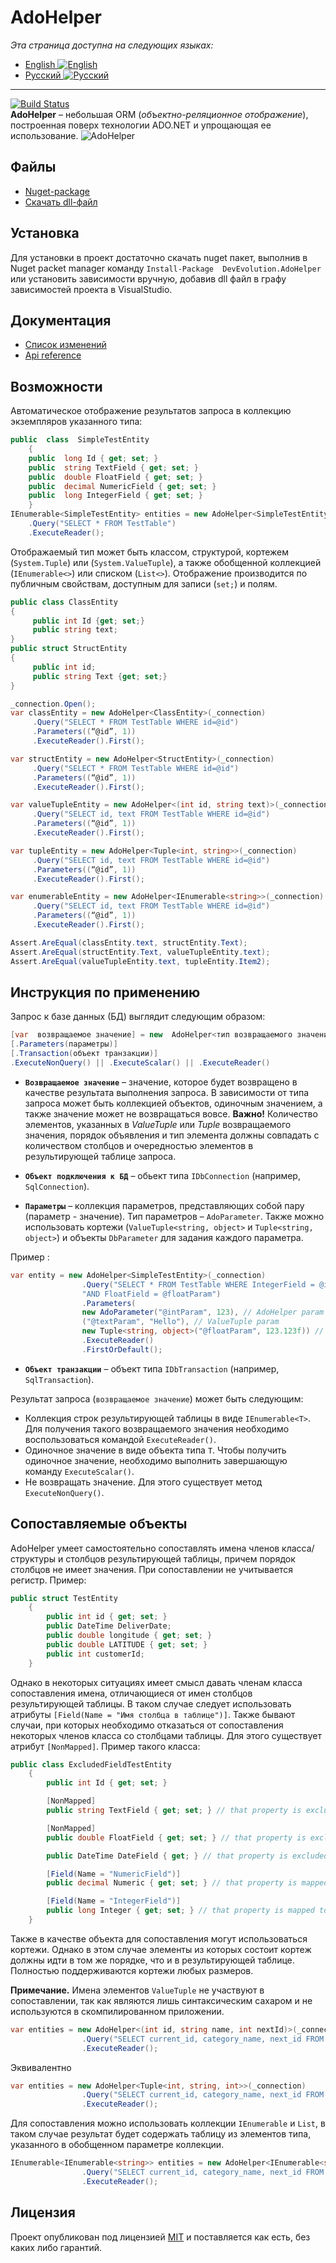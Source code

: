 ﻿# AdoHelper
*Эта страница доступна на следующих языках:*
 - [English ![English](https://i.ibb.co/LRZcgYS/united-kingdom.png)](README.md)
 - [Русский ![Русский](https://i.ibb.co/frNGG0z/russia-1.png)](README-RU.md)
---
[![Build Status](https://travis-ci.org/DevEvolution/AdoHelper.svg?branch=master)](https://travis-ci.org/DevEvolution/AdoHelper) <br/>
**AdoHelper**  – небольшая ORM (_объектно-реляционное отображение_), построенная поверх технологии ADO.NET  и упрощающая ее использование.
![AdoHelper](https://i.ibb.co/j4HDHTX/ADO-Helper.png)
## Файлы
 - [Nuget-package](https://www.nuget.org/packages/DevEvolution.AdoHelper/1.1.0)
 - [Скачать dll-файл](https://yadi.sk/d/uK6gsNHz2Y2mTw)
## Установка
Для установки в проект достаточно скачать nuget пакет, выполнив в Nuget packet manager команду `Install-Package  DevEvolution.AdoHelper` 
или установить зависимости вручную, добавив dll файл в графу зависимостей проекта в VisualStudio.
## Документация
 - [Список изменений](CHANGELOG-RU.md)
 - [Api reference](DocFX%20Documentation/_site/api/index.html )
## Возможности
Автоматическое отображение результатов запроса в коллекцию экземпляров указанного типа:
```csharp
public  class  SimpleTestEntity
    {
    public  long Id { get; set; }
    public  string TextField { get; set; }
    public  double FloatField { get; set; }
    public  decimal NumericField { get; set; }
    public  long IntegerField { get; set; }
    }
IEnumerable<SimpleTestEntity> entities = new AdoHelper<SimpleTestEntity>(_connection)
	.Query("SELECT * FROM TestTable")
	.ExecuteReader();
``` 
Отображаемый тип может быть классом, структурой, кортежем (`System.Tuple`) или (`System.ValueTuple`), а также обобщенной  коллекцией (`IEnumerable<>`) или списком (`List<>`). Отображение производится по публичным свойствам, доступным для записи (`set;`) и полям.
```csharp
public class ClassEntity 
{
     public int Id {get; set;}
     public string text;
}
public struct StructEntity 
{
     public int id;
     public string Text {get; set;}
}

_connection.Open();
var classEntity = new AdoHelper<ClassEntity>(_connection)
     .Query("SELECT * FROM TestTable WHERE id=@id")
     .Parameters((“@id”, 1))
     .ExecuteReader().First();

var structEntity = new AdoHelper<StructEntity>(_connection)
     .Query("SELECT * FROM TestTable WHERE id=@id")
     .Parameters((“@id”, 1))
     .ExecuteReader().First();

var valueTupleEntity = new AdoHelper<(int id, string text)>(_connection)
     .Query("SELECT id, text FROM TestTable WHERE id=@id")
     .Parameters((“@id”, 1))
     .ExecuteReader().First();

var tupleEntity = new AdoHelper<Tuple<int, string>>(_connection)
     .Query("SELECT id, text FROM TestTable WHERE id=@id")
     .Parameters((“@id”, 1))
     .ExecuteReader().First();

var enumerableEntity = new AdoHelper<IEnumerable<string>>(_connection)
     .Query("SELECT id, text FROM TestTable WHERE id=@id")
     .Parameters((“@id”, 1))
     .ExecuteReader().First();

Assert.AreEqual(classEntity.text, structEntity.Text);
Assert.AreEqual(structEntity.Text, valueTupleEntity.text);
Assert.AreEqual(valueTupleEntity.text, tupleEntity.Item2);
```
## Инструкция по применению
Запрос к базе данных (БД) выглядит следующим образом:

```csharp
[var  возвращаемое значение] = new  AdoHelper<тип возвращаемого значения>(объект подключения к  БД)
[.Parameters(параметры)]
[.Transaction(объект транзакции)]
.ExecuteNonQuery() || .ExecuteScalar() || .ExecuteReader()
```
- **`Возвращаемое значение`** – значение, которое будет возвращено в качестве результата выполнения запроса. В зависимости от типа запроса может быть коллекцией объектов, одиночным значением, а также значение может не возвращаться вовсе.
**Важно!** Количество элементов, указанных в *ValueTuple*  или *Tuple* возвращаемого значения, порядок объявления и тип элемента должны совпадать с количеством столбцов и очередностью элементов в результирующей таблице запроса.

- **`Объект подключения к БД`** – обьект типа `IDbConnection` (например, `SqlConnection`).

- **`Параметры`** – коллекция параметров, представляющих собой пару (параметр - значение). Тип параметров – `AdoParameter`. Также можно использовать кортежи (`ValueTuple<string, object>` и `Tuple<string, object>`) и объекты `DbParameter` для задания каждого параметра.

Пример :
```csharp
var entity = new AdoHelper<SimpleTestEntity>(_connection)
                .Query("SELECT * FROM TestTable WHERE IntegerField = @intParam AND TextField = @textParam" +
                "AND FloatField = @floatParam")
                .Parameters(
                new AdoParameter("@intParam", 123), // AdoHelper param
                ("@textParam", "Hello"), // ValueTuple param
                new Tuple<string, object>("@floatParam", 123.123f)) // Tuple param
                .ExecuteReader()
                .FirstOrDefault();
```
- **`Объект транзакции`** – объект  типа `IDbTransaction` (например, `SqlTransaction`).

Результат запроса (`возвращаемое значение`) может быть следующим:
- Коллекция строк результирующей таблицы в виде `IEnumerable<T>`. Для получения такого возвращаемого значения необходимо воспользоваться командой `ExecuteReader()`.
- Одиночное значение в виде объекта типа `T`. Чтобы получить одиночное значение, необходимо выполнить завершающую команду `ExecuteScalar()`.
- Не возвращать значение. Для этого существует метод `ExecuteNonQuery()`.

## Сопоставляемые объекты
AdoHelper  умеет самостоятельно сопоставлять имена членов класса/структуры и столбцов результирующей таблицы, причем порядок столбцов не имеет значения. При сопоставлении не учитывается регистр.
Пример:
```csharp
public struct TestEntity
    {
        public int id { get; set; }
        public DateTime DeliverDate;
        public double longitude { get; set; }
        public double LATITUDE { get; set; }
        public int customerId;
    }
```
Однако в некоторых ситуациях имеет смысл давать членам класса сопоставления имена, отличающиеся от имен столбцов результирующей таблицы. В таком случае следует использовать атрибуты `[Field(Name = "Имя столбца в таблице")]`. Также бывают случаи, при которых необходимо отказаться от сопоставления некоторых членов класса со столбцами таблицы. Для этого существует атрибут `[NonMapped]`.
Пример  такого  класса:
```csharp
public class ExcludedFieldTestEntity
    {
        public int Id { get; set; }

        [NonMapped]
        public string TextField { get; set; } // that property is excluded from mapping

        [NonMapped]
        public double FloatField { get; set; } // that property is excluded from mapping

		public DateTime DateField { get; } // that property is excluded too because set property is unreachable

        [Field(Name = "NumericField")]
        public decimal Numeric { get; set; } // that property is mapped to NumericField column

        [Field(Name = "IntegerField")]
        public long Integer { get; set; } // that property is mapped to IntegerField column
    }
```
Также в качестве объекта для сопоставления могут использоваться кортежи. Однако в этом случае элементы из которых состоит кортеж должны идти в том же порядке, что и в результирующей таблице. Полностью поддерживаются кортежи любых размеров.

**Примечание.** Имена элементов `ValueTuple`  не участвуют в сопоставлении, так как являются лишь синтаксическим сахаром и не используются в скомпилированном приложении.
```csharp
var entities = new AdoHelper<(int id, string name, int nextId)>(_connection)
                .Query("SELECT current_id, category_name, next_id FROM categories WHERE category LIKE ‘TMP’")
                .ExecuteReader();
```
Эквивалентно
```csharp
var entities = new AdoHelper<Tuple<int, string, int>>(_connection)
                .Query("SELECT current_id, category_name, next_id FROM categories WHERE category LIKE ‘TMP’")
                .ExecuteReader();
```
Для сопоставления можно использовать коллекции `IEnumerable` и `List`, в таком случае результат будет содержать таблицу из элементов типа, указанного в обобщенном параметре коллекции.
```csharp
IEnumerable<IEnumerable<string>> entities = new AdoHelper<IEnumerable<string>>(_connection)
                .Query("SELECT current_id, category_name, next_id FROM categories WHERE category LIKE ‘TMP’")
                .ExecuteReader();
```

## Лицензия
Проект опубликован под лицензией [MIT](LICENSE.md) и поставляется как есть, без каких либо гарантий.
